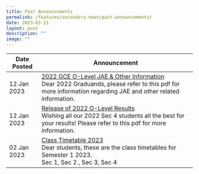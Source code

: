 ```yaml
---
title: Past Announcements
permalink: /features/secondary-news/past-announcements/
date: 2023-03-21
layout: post
description: ""
image: ""
---
```

| Date Posted | Announcement |
| -------- | -------- |
| 12 Jan 2023 | <u>2022 GCE O-Level JAE & Other Information </u> <br>Dear 2022 Graduands, please refer to this pdf for more information regarding JAE and other related information. </br> |
| 12 Jan 2023 | <u>Release of 2022 O-Level Results </u> <br>Wishing all our 2022 Sec 4 students all the best for your results! Please refer to this pdf for more information.</br> |
| 02 Jan 2023 | <u>Class Timetable 2023 </u><br> Dear students, these are the class timetables for Semester 1 2023.</br> Sec 1, Sec 2 , Sec 3, Sec 4 |